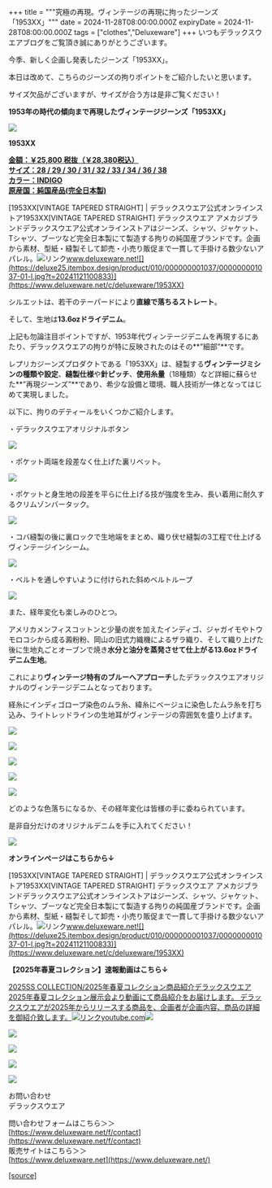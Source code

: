 +++
title = """究極の再現。ヴィンテージの再現に拘ったジーンズ「1953XX」"""
date = 2024-11-28T08:00:00.000Z
expiryDate = 2024-11-28T08:00:00.000Z
tags = ["clothes","Deluxeware"]
+++
いつもデラックスウエアブログをご覧頂き誠にありがとうございます。

今季、新しく企画し発表したジーンズ「1953XX」。

本日は改めて、こちらのジーンズの拘りポイントをご紹介したいと思います。

サイズ欠品がございますが、サイズが合う方は是非ご覧ください！

**1953年の時代の傾向まで再現したヴィンテージジーンズ「1953XX」**

**[![](https://stat.ameba.jp/user_images/20241128/15/deluxeware/13/fe/j/o1199159815515249413.jpg)](https://stat.ameba.jp/user_images/20241128/15/deluxeware/13/fe/j/o1199159815515249413.jpg)**

**1953XX**

**[金額：￥25,800 税抜（￥28,380税込）](https://www.deluxeware.net/c/deluxeware/1953XX)  
[サイズ：28 / 29 / 30 / 31 / 32 / 33 / 34 / 36 / 38](https://www.deluxeware.net/c/deluxeware/1953XX)  
[カラー：INDIGO](https://www.deluxeware.net/c/deluxeware/1953XX)  
[原産国：純国産品(完全日本製)](https://www.deluxeware.net/c/deluxeware/1953XX)**

[1953XX\[VINTAGE TAPERED STRAIGHT\] | デラックスウエア公式オンラインストア1953XX\[VINTAGE TAPERED STRAIGHT\] デラックスウエア アメカジブランドデラックスウエア公式オンラインストアはジーンズ、シャツ、ジャケット、Tシャツ、ブーツなど完全日本製にて製造する拘りの純国産ブランドです。企画から素材、型紙・縫製そして卸売・小売り販促まで一貫して手掛ける数少ないアパレル。![リンク](https://c.stat100.ameba.jp/ameblo/symbols/v3.20.0/svg/gray/editor_link.svg)www.deluxeware.net![](https://deluxe25.itembox.design/product/010/000000001037/000000001037-01-l.jpg?t=20241121100833)](https://www.deluxeware.net/c/deluxeware/1953XX)

シルエットは、若干のテーパードにより**直線で落ちるストレート**。

そして、生地は**13.6ozドライデニム**。

上記も勿論注目ポイントですが、1953年代ヴィンテージデニムを再現するにあたり、デラックスウエアの拘りが特に反映されたのはその**”細部”**です。

レプリカジーンズプロダクトである「1953XX」は、縫製する**ヴィンテージミシンの種類や設定**、**縫製仕様**や**針ピッチ**、**使用糸量**（18種類）など詳細に蘇らせた**”再現ジーンズ”**であり、希少な設備と環境、職人技術が一体となってはじめて実現しました。

以下に、拘りのデティールをいくつかご紹介します。

・デラックスウエアオリジナルボタン

[![](https://stat.ameba.jp/user_images/20241128/11/deluxeware/7d/c8/p/o0800050015515191154.png)](https://stat.ameba.jp/user_images/20241128/11/deluxeware/7d/c8/p/o0800050015515191154.png)

・ポケット両端を段差なく仕上げた裏リベット。

[![](https://stat.ameba.jp/user_images/20241128/11/deluxeware/f8/09/p/o0800050015515191161.png)](https://stat.ameba.jp/user_images/20241128/11/deluxeware/f8/09/p/o0800050015515191161.png)

・ポケットと身生地の段差を平らに仕上げる技が強度を生み、長い着用に耐久するクリムゾンバータック。

[![](https://stat.ameba.jp/user_images/20241128/11/deluxeware/d8/02/j/o0800050015515193375.jpg)](https://stat.ameba.jp/user_images/20241128/11/deluxeware/d8/02/j/o0800050015515193375.jpg)

・コバ縫製の後に裏ロックで生地端をまとめ、織り伏せ縫製の3工程で仕上げるヴィンテージインシーム。

[![](https://stat.ameba.jp/user_images/20241128/11/deluxeware/65/13/p/o0800050015515191159.png)](https://stat.ameba.jp/user_images/20241128/11/deluxeware/65/13/p/o0800050015515191159.png)

・ベルトを通しやすいように付けられた斜めベルトループ

[![](https://stat.ameba.jp/user_images/20241128/11/deluxeware/cd/61/p/o0800050015515191160.png)](https://stat.ameba.jp/user_images/20241128/11/deluxeware/cd/61/p/o0800050015515191160.png)

また、経年変化も楽しみのひとつ。

アメリカメンフィスコットンと少量の炭を加えたインディゴ、ジャガイモやトウモロコシから成る澱粉粉、岡山の旧式力織機によるザラ織り、そして織り上げた後に生地丸ごとオーブンで焼き**水分と油分を蒸発させて仕上がる13.6ozドライデニム生地**。

これにより**ヴィンテージ特有のブルーへアプローチ**したデラックスウエアオリジナルのヴィンテージデニムとなっております。

経糸にインディゴロープ染色のムラ糸、緯糸にベージュに染色したムラ糸を打ち込み、ライトレッドラインの生地耳がヴィンテージの雰囲気を盛り上げます。

[![](https://stat.ameba.jp/user_images/20241128/15/deluxeware/33/88/j/o0800080015515255249.jpg)](https://stat.ameba.jp/user_images/20241128/15/deluxeware/33/88/j/o0800080015515255249.jpg)

[![](https://stat.ameba.jp/user_images/20241128/15/deluxeware/98/4e/j/o0800080015515255248.jpg)](https://stat.ameba.jp/user_images/20241128/15/deluxeware/98/4e/j/o0800080015515255248.jpg)

[![](https://stat.ameba.jp/user_images/20241128/15/deluxeware/a3/51/j/o1199159815515249407.jpg)](https://stat.ameba.jp/user_images/20241128/15/deluxeware/a3/51/j/o1199159815515249407.jpg)

[![](https://stat.ameba.jp/user_images/20241128/15/deluxeware/23/86/j/o1199159815515249409.jpg)](https://stat.ameba.jp/user_images/20241128/15/deluxeware/23/86/j/o1199159815515249409.jpg)

[![](https://stat.ameba.jp/user_images/20241128/15/deluxeware/a9/88/j/o1199159815515249412.jpg)](https://stat.ameba.jp/user_images/20241128/15/deluxeware/a9/88/j/o1199159815515249412.jpg)

どのような色落ちになるか、その経年変化は皆様の手に委ねられています。

是非自分だけのオリジナルデニムを手に入れてください！

[![](https://stat.ameba.jp/user_images/20241128/15/deluxeware/34/1d/j/o0800080015515255215.jpg)](https://stat.ameba.jp/user_images/20241128/15/deluxeware/34/1d/j/o0800080015515255215.jpg)

**オンラインページはこちらから↓**

[1953XX\[VINTAGE TAPERED STRAIGHT\] | デラックスウエア公式オンラインストア1953XX\[VINTAGE TAPERED STRAIGHT\] デラックスウエア アメカジブランドデラックスウエア公式オンラインストアはジーンズ、シャツ、ジャケット、Tシャツ、ブーツなど完全日本製にて製造する拘りの純国産ブランドです。企画から素材、型紙・縫製そして卸売・小売り販促まで一貫して手掛ける数少ないアパレル。![リンク](https://c.stat100.ameba.jp/ameblo/symbols/v3.20.0/svg/gray/editor_link.svg)www.deluxeware.net![](https://deluxe25.itembox.design/product/010/000000001037/000000001037-01-l.jpg?t=20241121100833)](https://www.deluxeware.net/c/deluxeware/1953XX)

**【2025年春夏コレクション】速報動画はこちら↓**

[2025SS COLLECTION/2025年春夏コレクション商品紹介デラックスウエア2025年春夏コレクション展示会より動画にて商品紹介をお届けします。 デラックスウエアが2025年からリリースする商品を、企画者が企画内容、商品の詳細を御紹介致します。![リンク](https://c.stat100.ameba.jp/ameblo/symbols/v3.20.0/svg/gray/editor_link.svg)youtube.com![](https://i.ytimg.com/vi/A71qJSd2lh4/hqdefault.jpg?sqp=-oaymwEXCOADEI4CSFryq4qpAwkIARUAAIhCGAE=&rs=AOn4CLAjvDtZHCLmch_wfz5qqtOMUoi28A&days_since_epoch=20055)](https://youtube.com/playlist?list=PLmcuUjZ67rhnclr762_W-zDg7FyyrNvqF&si=yfGgawB1BDtGr_vl)

[![](https://stat.ameba.jp/user_images/20241116/16/deluxeware/4a/05/j/o1200050015510661447.jpg?caw=800)](https://www.deluxeware.net/c/deluxeware/D-26)

[![](https://stat.ameba.jp/user_images/20240315/15/deluxeware/04/7f/j/o0800026015413271803.jpg?caw=800)](https://www.instagram.com/deluxeware/?hl=ja)

[![](https://stat.ameba.jp/user_images/20220415/12/deluxeware/3b/ce/j/o0800026015103175481.jpg?caw=800)](https://www.deluxeware.net/f/headstore)

[![](https://stat.ameba.jp/user_images/20220415/12/deluxeware/d7/c6/j/o0800026015103175487.jpg?caw=800)](https://www.deluxeware.net/)

お問い合わせ  
デラックスウエア

問い合わせフォームはこちら＞＞  
[https://www.deluxeware.net/f/contact](https://www.deluxeware.net/f/contact)  
販売サイトはこちら＞＞  
[https://www.deluxeware.net](https://www.deluxeware.net/)

[[source]](https://ameblo.jp/deluxeware/entry-12876645565.html)
